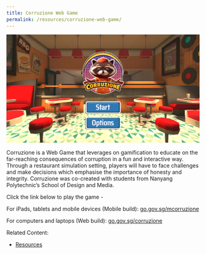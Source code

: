 ```yaml
---
title: Corruzione Web Game
permalink: /resources/corruzione-web-game/
---
```


<img src="/images/corruzione.png" alt="Corruzione Web Game">

Corruzione is a Web Game that leverages on gamification to educate on the far-reaching consequences of corruption in a fun and interactive way. Through a restaurant simulation setting, players will have to face challenges and make decisions which emphasise the importance of honesty and integrity. Corruzione was co-created with students from Nanyang Polytechnic’s School of Design and Media.

Click the link below to play the game -

For iPads, tablets and mobile devices (Mobile build): <a href="https://www.go.gov.sg/mcorruzione"> go.gov.sg/mcorruzione </a>

For computers and laptops (Web build): <a href="https://www.go.gov.sg/corruzione"> go.gov.sg/corruzione </a>
  
Related Content:

* [Resources](/about-corruption/prevention-and-education/resources/)

